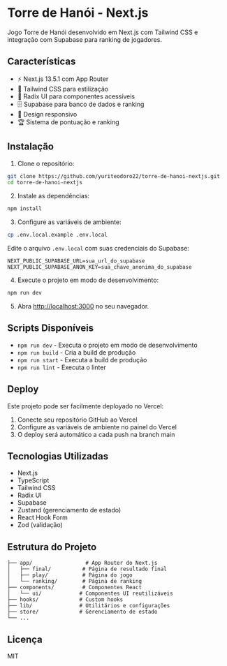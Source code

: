 # Torre de Hanói - Next.js

Jogo Torre de Hanói desenvolvido em Next.js com Tailwind CSS e integração com Supabase para ranking de jogadores.

## Características

- ⚡ Next.js 13.5.1 com App Router
- 🎨 Tailwind CSS para estilização
- 🎯 Radix UI para componentes acessíveis
- 🗄️ Supabase para banco de dados e ranking
- 📱 Design responsivo
- 🏆 Sistema de pontuação e ranking

## Instalação

1. Clone o repositório:
```bash
git clone https://github.com/yuriteodoro22/torre-de-hanoi-nextjs.git
cd torre-de-hanoi-nextjs
```

2. Instale as dependências:
```bash
npm install
```

3. Configure as variáveis de ambiente:
```bash
cp .env.local.example .env.local
```

Edite o arquivo `.env.local` com suas credenciais do Supabase:
```
NEXT_PUBLIC_SUPABASE_URL=sua_url_do_supabase
NEXT_PUBLIC_SUPABASE_ANON_KEY=sua_chave_anonima_do_supabase
```

4. Execute o projeto em modo de desenvolvimento:
```bash
npm run dev
```

5. Abra [http://localhost:3000](http://localhost:3000) no seu navegador.

## Scripts Disponíveis

- `npm run dev` - Executa o projeto em modo de desenvolvimento
- `npm run build` - Cria a build de produção
- `npm run start` - Executa a build de produção
- `npm run lint` - Executa o linter

## Deploy

Este projeto pode ser facilmente deployado no Vercel:

1. Conecte seu repositório GitHub ao Vercel
2. Configure as variáveis de ambiente no painel do Vercel
3. O deploy será automático a cada push na branch main

## Tecnologias Utilizadas

- Next.js
- TypeScript
- Tailwind CSS
- Radix UI
- Supabase
- Zustand (gerenciamento de estado)
- React Hook Form
- Zod (validação)

## Estrutura do Projeto

```
├── app/                 # App Router do Next.js
│   ├── final/          # Página de resultado final
│   ├── play/           # Página do jogo
│   └── ranking/        # Página de ranking
├── components/         # Componentes React
│   └── ui/            # Componentes UI reutilizáveis
├── hooks/             # Custom hooks
├── lib/               # Utilitários e configurações
├── store/             # Gerenciamento de estado
└── ...
```

## Licença

MIT